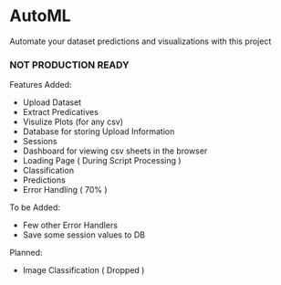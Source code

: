 # AutoML
 
 Automate your dataset predictions and visualizations with this project

 ### NOT PRODUCTION READY ###

 Features Added:

 * Upload Dataset
 * Extract Predicatives
 * Visulize Plots (for any csv)
 * Database for storing Upload Information
 * Sessions
 * Dashboard for viewing csv sheets in the browser
 * Loading Page ( During Script Processing )
 * Classification
 * Predictions
 * Error Handling ( 70% )

 To be Added:

 * Few other Error Handlers
 * Save some session values to DB

 Planned: 

 * Image Classification ( Dropped )
